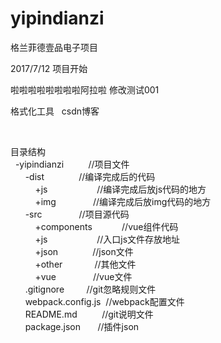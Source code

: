 # yipindianzi
格兰菲德壹品电子项目

2017/7/12   项目开始

啦啦啦啦啦啦啦啦阿拉啦
修改测试001

<p>
	格式化工具 &nbsp; csdn博客
</p>
<p>
	<br />
	
</p>
目录结构 &nbsp;<br />
<span style="white-space:pre">	</span>-yipindianzi &nbsp; <span style="white-space:pre">		</span>//项目文件 &nbsp;<br />
<span style="white-space:pre">		</span>-dist<span style="white-space:pre">				</span>//编译完成后的代码 &nbsp;<br />
<span style="white-space:pre">			</span>+js<span style="white-space:pre">					</span>//编译完成后放js代码的地方 &nbsp;<br />
<span style="white-space:pre">			</span>+img<span style="white-space:pre">				</span>//编译完成后放img代码的地方 &nbsp;<br />
<span style="white-space:pre">		</span>-src<span style="white-space:pre">				</span>//项目源代码 &nbsp;<br />
<span style="white-space:pre">			</span>+components<span style="white-space:pre">			</span>//vue组件代码 &nbsp;<br />
<span style="white-space:pre">			</span>+js<span style="white-space:pre">					</span>//入口js文件存放地址 &nbsp;<br />
<span style="white-space:pre">			</span>+json<span style="white-space:pre">				</span>//json文件 &nbsp;<br />
<span style="white-space:pre">			</span>+other<span style="white-space:pre">				</span>//其他文件 &nbsp;<br />
<span style="white-space:pre">			</span>+vue<span style="white-space:pre">				</span>//vue文件 &nbsp;<br />
<span style="white-space:pre">		</span>.gitignore<span style="white-space:pre">			</span>//git忽略规则文件 &nbsp;<br />
<span style="white-space:pre">		</span>webpack.config.js<span style="white-space:pre">	</span>//webpack配置文件 &nbsp;<br />
<span style="white-space:pre">		</span>README.md<span style="white-space:pre">			</span>//git说明文件 &nbsp;<br />
<span style="white-space:pre">		</span>package.json<span style="white-space:pre">		</span>//插件json

